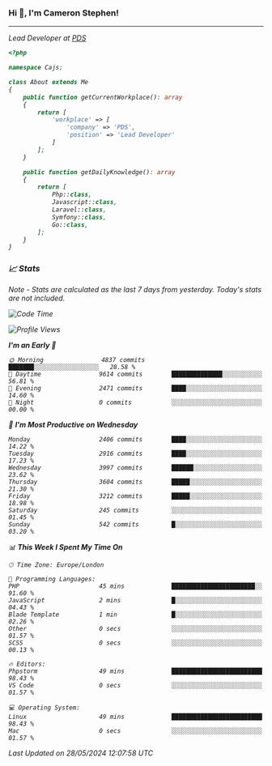 ### Hi 👋, I'm Cameron Stephen!
<hr>
<p><em>Lead Developer at <a href="https://prindatasolutions.co.uk">PDS</a></p>


```php
<?php

namespace Cajs;

class About extends Me
{
    public function getCurrentWorkplace(): array
    {
        return [
            'workplace' => [
                'company' => 'PDS',
                'position' => 'Lead Developer'
            ]
        ];
    }

    public function getDailyKnowledge(): array
    {
        return [
            Php::class,
            Javascript::class,
            Laravel::class,
            Symfony::class,
            Go::class,
        ];
    }
}
```

### 📈 Stats
<p><em>Note - Stats are calculated as the last 7 days from yesterday. Today's stats are not included.</em></p>


<!--START_SECTION:waka-->
![Code Time](http://img.shields.io/badge/Code%20Time-3%2C815%20hrs%2042%20mins-blue)

![Profile Views](http://img.shields.io/badge/Profile%20Views-0-blue)

**I'm an Early 🐤** 

```text
🌞 Morning                4837 commits        ███████░░░░░░░░░░░░░░░░░░   28.58 % 
🌆 Daytime                9614 commits        ██████████████░░░░░░░░░░░   56.81 % 
🌃 Evening                2471 commits        ████░░░░░░░░░░░░░░░░░░░░░   14.60 % 
🌙 Night                  0 commits           ░░░░░░░░░░░░░░░░░░░░░░░░░   00.00 % 
```
📅 **I'm Most Productive on Wednesday** 

```text
Monday                   2406 commits        ████░░░░░░░░░░░░░░░░░░░░░   14.22 % 
Tuesday                  2916 commits        ████░░░░░░░░░░░░░░░░░░░░░   17.23 % 
Wednesday                3997 commits        ██████░░░░░░░░░░░░░░░░░░░   23.62 % 
Thursday                 3604 commits        █████░░░░░░░░░░░░░░░░░░░░   21.30 % 
Friday                   3212 commits        █████░░░░░░░░░░░░░░░░░░░░   18.98 % 
Saturday                 245 commits         ░░░░░░░░░░░░░░░░░░░░░░░░░   01.45 % 
Sunday                   542 commits         █░░░░░░░░░░░░░░░░░░░░░░░░   03.20 % 
```


📊 **This Week I Spent My Time On** 

```text
🕑︎ Time Zone: Europe/London

💬 Programming Languages: 
PHP                      45 mins             ███████████████████████░░   91.60 % 
JavaScript               2 mins              █░░░░░░░░░░░░░░░░░░░░░░░░   04.43 % 
Blade Template           1 min               █░░░░░░░░░░░░░░░░░░░░░░░░   02.26 % 
Other                    0 secs              ░░░░░░░░░░░░░░░░░░░░░░░░░   01.57 % 
SCSS                     0 secs              ░░░░░░░░░░░░░░░░░░░░░░░░░   00.13 % 

🔥 Editors: 
Phpstorm                 49 mins             █████████████████████████   98.43 % 
VS Code                  0 secs              ░░░░░░░░░░░░░░░░░░░░░░░░░   01.57 % 

💻 Operating System: 
Linux                    49 mins             █████████████████████████   98.43 % 
Mac                      0 secs              ░░░░░░░░░░░░░░░░░░░░░░░░░   01.57 % 
```


 Last Updated on 28/05/2024 12:07:58 UTC
<!--END_SECTION:waka-->
